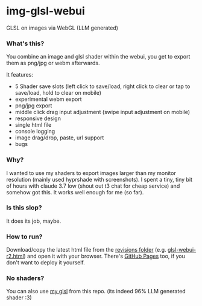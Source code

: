 # img-glsl-webui
GLSL on images via WebGL (LLM generated)

### What's this?
You combine an image and glsl shader within the webui, you get to export them as png/jpg or webm afterwards.

It features:
- 5 Shader save slots (left click to save/load, right click to clear or tap to save/load, hold to clear on mobile)
- experimental webm export
- png/jpg export
- middle click drag input adjustment (swipe input adjustment on mobile)
- responsive design
- single html file
- console logging
- image drag/drop, paste, url support
- bugs

### Why?
I wanted to use my shaders to export images larger than my monitor resolution (mainly used hyprshade with screenshots). I spent a tiny, tiny bit of hours with claude 3.7 low (shout out t3 chat for cheap service) and somehow got this. It works well enough for me (so far).

### Is this slop?
It does its job, maybe.

### How to run?
Download/copy the latest html file from the [revisions folder](https://github.com/PopCat19/img-glsl-webui/tree/main/revisions) (e.g. [glsl-webui-r2.html](https://github.com/PopCat19/img-glsl-webui/blob/main/revisions/glsl-webui-r2.html)) and open it with your browser. There's [GitHub Pages](https://popcat19.github.io/img-glsl-webui/index.html) too, if you don't want to deploy it yourself.

### No shaders?
You can also use [my glsl](https://github.com/PopCat19/img-glsl-webui/blob/main/cool-stuff.glsl) from this repo. (its indeed 96% LLM generated shader :3)
